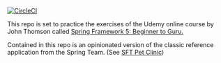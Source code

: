 [![CircleCI](https://circleci.com/gh/PierreSQS/sfg-guru-petclinic/tree/master-chap245-actual-spring-release.svg?style=shield)](https://circleci.com/gh/PierreSQS/sfg-guru-petclinic/tree/master-chap245-actual-spring-release)

This repo is set to practice the exercises of the Udemy online course by John Thomson called [Spring Framework 5: Beginner to Guru.](https://www.udemy.com/course/spring-framework-5-beginner-to-guru)

Contained in this repo is an opinionated version of the classic reference application from the Spring Team. (See [SFT Pet Clinic](https://github.com/spring-projects/spring-petclinic))
